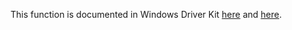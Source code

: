 This function is documented in Windows Driver Kit [here](https://learn.microsoft.com/en-us/windows-hardware/drivers/ddi/wdm/nf-wdm-ntcreateresourcemanager) and [here](https://learn.microsoft.com/en-us/windows-hardware/drivers/ddi/wdm/nf-wdm-zwcreateresourcemanager).
